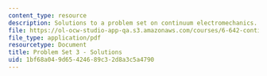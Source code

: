 ```yaml
---
content_type: resource
description: Solutions to a problem set on continuum electromechanics.
file: https://ol-ocw-studio-app-qa.s3.amazonaws.com/courses/6-642-continuum-electromechanics-fall-2008/1bf68a049d65424689c32d8a3c5a4790_pset3_soln.pdf
file_type: application/pdf
resourcetype: Document
title: Problem Set 3 - Solutions
uid: 1bf68a04-9d65-4246-89c3-2d8a3c5a4790
---
```

